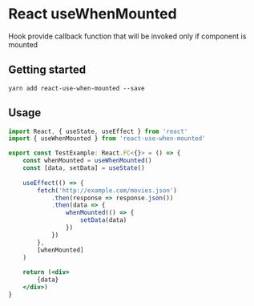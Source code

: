 # React useWhenMounted

Hook provide callback function that will be invoked only if component is mounted

## Getting started

```
yarn add react-use-when-mounted --save
```

## Usage

```jsx
import React, { useState, useEffect } from 'react'
import { useWhenMounted } from 'react-use-when-mounted'

export const TestExample: React.FC<{}> = () => {
    const whenMounted = useWhenMounted()
    const [data, setData] = useState()
    
    useEffect(() => {
        fetch('http://example.com/movies.json')
            .then(response => response.json())
            .then(data => {
                whenMounted(() => {
                    setData(data)
                })
            })
        },
        [whenMounted]
    )
    
    return (<div>
        {data}
    </div>)
}
```
